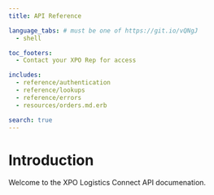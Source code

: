 ```yaml
---
title: API Reference

language_tabs: # must be one of https://git.io/vQNgJ
  - shell

toc_footers:
  - Contact your XPO Rep for access

includes:
  - reference/authentication
  - reference/lookups
  - reference/errors
  - resources/orders.md.erb

search: true
---
```


# Introduction

Welcome to the XPO Logistics Connect API documenation.